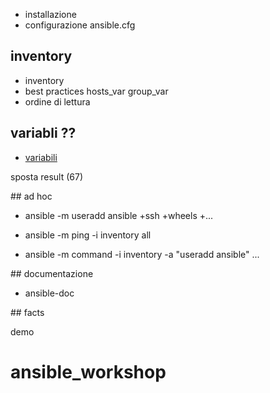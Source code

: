 

- installazione
- configurazione ansible.cfg

## inventory

- inventory 
- best practices hosts_var group_var 
- ordine di lettura


## variabli ??

- [variabili](https://docs.ansible.com/ansible/latest/playbook_guide/playbooks_variables.html)

sposta result (67)


## ad hoc

- ansible -m useradd ansible +ssh +wheels +...

- ansible -m ping -i inventory all
- ansible -m command -i inventory -a "useradd ansible" ...

## documentazione

- ansible-doc

## facts

demo

# ansible_workshop
